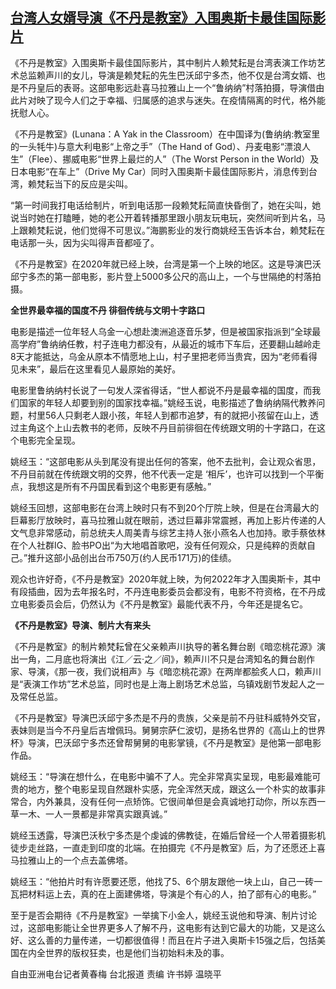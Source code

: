 <!--1644400980000-->
[台湾人女婿导演《不丹是教室》入围奥斯卡最佳国际影片](https://www.rfa.org/mandarin/yataibaodao/meiti/hcm-02092022050243.html)
------

<p class="p3">《不丹是教室》入围奥斯卡最佳国际影片，其中制片人赖梵耘是台湾表演工作坊艺术总监赖声川的女儿，导演是赖梵耘的先生巴沃邱宁多杰，他不仅是台湾女婿、也是不丹皇后的表哥。这部电影<span class="s2">远</span>赴喜马拉雅山上一个“鲁纳纳”村落拍摄，导演借由此片对映了现今人们之于幸福、归属感的追求与迷失。在疫情隔离的时代，格外能抚慰人心。</p><p class="p3">《不丹是教室》<span class="s3">(Lunana</span>：<span class="s3">A Yak in the Classroom</span>）在中国译为<span class="s3">(</span>鲁纳纳<span class="s3">:</span>教室里的一头牦牛<span class="s3">)</span>与意大利电影“上帝之手”（<span class="s3">The Hand of God</span>）、丹麦电影“漂浪人生”（<span class="s3">Flee</span>）、挪威电影“世界上最烂的人”（<span class="s3">The Worst Person in the World</span>）及日本电影“在车上”（<span class="s3">Drive My Car</span>）同时入围奥斯卡最佳国际影片，消息传到台湾，赖梵耘当下的反应是尖叫。</p><p class="p3">“第一时间我打电话给制片，听到电话那一段赖梵耘简直快昏倒了，她在尖叫，她说当时她在打瞌睡，她的老公开着转播那里跟小朋友玩电玩，突然间听到片名，马上跟赖梵耘说，他们觉得不可思议。”海鹏影业的发行商姚经玉告诉本台，赖梵耘在电话那一头，因为尖叫得声音都哑了。</p><p class="p3">《不丹是教室》在<span class="s3">2020</span>年就已经上映，台湾是第一个上映的地区。这是导演巴沃邱宁多杰的第一部电影，影片登上<span class="s3">5000</span>多公尺的高山上，一个与世隔绝的村落拍摄。</p><p class="p3"><strong>全世界最幸福的国度不丹<span class="s3"> </span>徘徊传统与文明十字路口</strong></p><p class="p3">电影是描述一位年轻人乌金一心想赴澳洲追逐音乐梦，但是被国家指派到“全球最高学府”鲁纳纳任教，村子连电力都没有，从最近的城市下车后，还要翻山越岭走<span class="s3">8</span>天才能抵达，乌金从原本不情愿地上山，村子里把老师当贵宾，因为“老师看得见未来”，最后在这里看见人最原始的美好。</p><p class="p3">电影里鲁纳纳村长说了一句发人深省得话，“世人都说不丹是最幸福的国度，而我们国家的年轻人却要到别的国家找幸福。”姚经玉说，电影描述了鲁纳纳隔代教养问题，村里<span class="s3">56</span>人只剩老人跟小孩，年轻人到都市追梦，有的就把小孩留在山上，透过主角这个上山去教书的老师，反映不丹目前徘徊在传统跟文明的十字路口，在这个电影完全呈现。</p><p class="p3">姚经玉：“这部电影从头到尾没有提出任何的答案，他不去批判，会让观众省思，不丹目前就在传统跟文明的交界，他不代表一定是<span class="s3"> ‘</span>相斥<span class="s3">’</span>，也许可以找到一个平衡点，我想这是所有不丹国民看到这个电影更有感触。”</p><p class="p3">姚经玉回想，这部电影在台湾上映时只有不到<span class="s3">20</span>个厅院上映，但是在台湾最大的巨幕影厅放映时，喜马拉雅山就在眼前，透过巨幕非常震撼，再加上影片传递的人文气息非常感动，前总统夫人周美青与综艺主持人张小燕名人也加持。歌手蔡依林在个人社群<span class="s3">IG</span>、脸书<span class="s3">PO</span>出“为大地唱首歌吧，没有任何观众，只是纯粹的贡献自己。”推升这部小品创出台币<span class="s3">750</span>万<span class="s3">(</span>约人民币<span class="s3">171</span>万<span class="s3">)</span>的佳绩。</p><p class="p3">观众也许好奇，《不丹是教室》<span class="s3">2020</span>年就上映，为何<span class="s3">2022</span>年才入围奥斯卡，其中有段插曲，因为去年报名时，不丹连电影委员会都没有，电影不符资格，在不丹成立电影委员会后，仍然认为《不丹是教室》最能代表不丹，今年还是提名它。</p><p class="p3"><strong>《不丹是教室》导演、制片大有来头</strong></p><p class="p3">《不丹是教室》的制片赖梵耘曾在父亲赖声川执导的著名舞台剧《暗恋桃花源》演出一角，二月底也将演出《江／云‧之／间》，赖声川不只是台湾知名的舞台剧作家、导演，《那一夜，我们说相声》与《暗恋桃花源》在两岸都脍炙人口，赖声川是“表演工作坊”艺术总监，同时也是上海上剧场艺术总监，乌镇戏剧节发起人之一及常任总监。</p><p class="p3">《不丹是教室》导演巴沃邱宁多杰是不丹的贵族，父亲是前不丹驻科威特外交官，表妹则是当今不丹皇后吉增佩玛。舅舅宗萨仁波切，是扬名世界的《高山上的世界杯》导演，巴沃邱宁多杰还曾帮舅舅的电影掌镜，《不丹是教室》是他第一部电影作品。</p><p class="p3">姚经玉：“导演在想什么，在电影中骗不了人。完全非常真实呈现，电影最难能可贵的地方，整个电影呈现自然跟朴实感，完全浑然天成，跟这么一个朴实的故事非常合，内外兼具，没有任何一点矫饰。它很间单但是会真诚地打动你，所以东西一草一木、一人一景都是非常真实跟真诚。”</p><p class="p3">姚经玉透露，导演巴沃秋宁多杰是个虔诚的佛教徒，在婚后曾经一个人带着摄影机徒步走丝路，一直走到印度的北端。在拍摄完《不丹是教室》后，为了还愿还上喜马拉雅山上的一个点去盖佛塔。</p><p class="p3">姚经玉：“他拍片时有许愿要还愿，他找了<span class="s3">5</span>、<span class="s3">6</span>个朋友跟他一块上山，自己一砖一瓦把材料运上去，真的在上面建佛塔，导演是个有心的人，拍了部有心的电影。”</p><p class="p3">至于是否会期待《不丹是教室》一举擒下小金人，姚经玉说他和导演、制片讨论过，这部电影能让全世界更多人了解不丹，这电影有达到它最大的功能，又是这么好、这么善的力量传递，一切都很值得！而且在片子进入奥斯卡<span class="s3">15</span>强之后，包括美国在内全世界的版权狂卖，也是他们当初始料未及的事。</p><p class="p2"></p><p class="p3">自由亚洲电台记者黄春梅<span class="s3"> </span>台北报道<span class="s3"> </span>责编<span class="s3"> </span>许书婷<span class="s3"> </span>温晓平</p>
